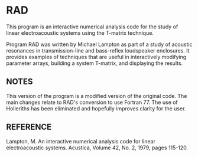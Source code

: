 # RAD

This program is an interactive numerical analysis code for the study
of linear electroacoustic systems using the T-matrix technique.

Program RAD was written by Michael Lampton as part of a study of
acoustic resonances in transmission-line and bass-reflex loudspeaker
enclosures. It provides examples of techniques that are useful in
interactively modifying parameter arrays, building a system T-matrix,
and displaying the results.

## NOTES

This version of the program is a modified version of the original
code. The main changes relate to RAD's conversion to use Fortran 77.
The use of Holleriths has been eliminated and hopefully improves
clarity for the user.

## REFERENCE

Lampton, M. An interactive numerical analysis code for linear
electroacoustic systems. Acustica, Volume 42, No. 2, 1979,
pages 115-120.
